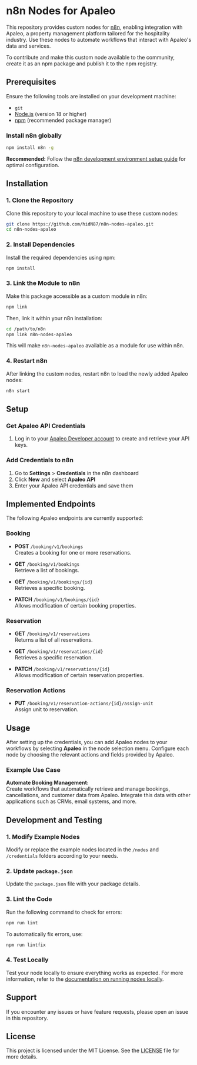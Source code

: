# n8n Nodes for Apaleo

This repository provides custom nodes for [n8n](https://n8n.io), enabling integration with Apaleo, a property management platform tailored for the hospitality industry. Use these nodes to automate workflows that interact with Apaleo's data and services.

To contribute and make this custom node available to the community, create it as an npm package and publish it to the npm registry.

## Prerequisites

Ensure the following tools are installed on your development machine:

- `git`
- [Node.js](https://nodejs.org/) (version 18 or higher)
- [npm](https://www.npmjs.com/) (recommended package manager)

### Install n8n globally

```bash
npm install n8n -g
```

**Recommended:** Follow the [n8n development environment setup guide](https://docs.n8n.io/) for optimal configuration.

## Installation 

### 1. Clone the Repository

Clone this repository to your local machine to use these custom nodes:

```bash
git clone https://github.com/hidN87/n8n-nodes-apaleo.git
cd n8n-nodes-apaleo
```

### 2. Install Dependencies

Install the required dependencies using npm:

```bash
npm install
```

### 3. Link the Module to n8n

Make this package accessible as a custom module in n8n:

```bash
npm link
```

Then, link it within your n8n installation:

```bash
cd /path/to/n8n
npm link n8n-nodes-apaleo
```

This will make `n8n-nodes-apaleo` available as a module for use within n8n.

### 4. Restart n8n

After linking the custom nodes, restart n8n to load the newly added Apaleo nodes:

```bash
n8n start
```

## Setup

### Get Apaleo API Credentials

1. Log in to your [Apaleo Developer account](https://developer.apaleo.com) to create and retrieve your API keys.

### Add Credentials to n8n

1. Go to **Settings** > **Credentials** in the n8n dashboard
2. Click **New** and select **Apaleo API**
3. Enter your Apaleo API credentials and save them

## Implemented Endpoints

The following Apaleo endpoints are currently supported:

### Booking

- **POST** `/booking/v1/bookings`  
  Creates a booking for one or more reservations.

- **GET** `/booking/v1/bookings`  
   Retrieve a list of bookings.

- **GET** `/booking/v1/bookings/{id}`  
  Retrieves a specific booking.

- **PATCH** `/booking/v1/bookings/{id}`  
  Allows modification of certain booking properties.

### Reservation

- **GET** `/booking/v1/reservations`  
  Returns a list of all reservations.

- **GET** `/booking/v1/reservations/{id}`  
  Retrieves a specific reservation.

- **PATCH** `/booking/v1/reservations/{id}`  
  Allows modification of certain reservation properties.

### Reservation Actions

- **PUT** `/booking/v1/reservation-actions/{id}/assign-unit`  
  Assign unit to reservation.

## Usage

After setting up the credentials, you can add Apaleo nodes to your workflows by selecting **Apaleo** in the node selection menu. Configure each node by choosing the relevant actions and fields provided by Apaleo.

### Example Use Case

**Automate Booking Management:**  
Create workflows that automatically retrieve and manage bookings, cancellations, and customer data from Apaleo. Integrate this data with other applications such as CRMs, email systems, and more.

## Development and Testing

### 1. Modify Example Nodes

Modify or replace the example nodes located in the `/nodes` and `/credentials` folders according to your needs.

### 2. Update `package.json`

Update the `package.json` file with your package details.

### 3. Lint the Code

Run the following command to check for errors:

```bash
npm run lint
```

To automatically fix errors, use:

```bash
npm run lintfix
```

### 4. Test Locally

Test your node locally to ensure everything works as expected. For more information, refer to the [documentation on running nodes locally](https://docs.n8n.io/nodes/creating-nodes/testing/).

## Support

If you encounter any issues or have feature requests, please open an issue in this repository.

## License

This project is licensed under the MIT License. See the [LICENSE](LICENSE) file for more details.
